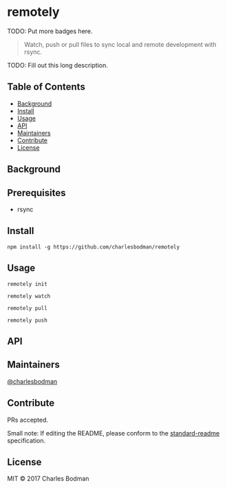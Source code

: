 # remotely

TODO: Put more badges here.

> Watch, push or pull files to sync local and remote development with rsync.

TODO: Fill out this long description.

## Table of Contents

- [Background](#background)
- [Install](#install)
- [Usage](#usage)
- [API](#api)
- [Maintainers](#maintainers)
- [Contribute](#contribute)
- [License](#license)

## Background

## Prerequisites
- rsync

## Install
```
npm install -g https://github.com/charlesbodman/remotely
```

## Usage
```
remotely init
```

```
remotely watch
```

```
remotely pull
```

```
remotely push
```

## API

## Maintainers

[@charlesbodman](https://github.com/@charlesbodman)

## Contribute

PRs accepted.

Small note: If editing the README, please conform to the [standard-readme](https://github.com/RichardLitt/standard-readme) specification.

## License

MIT © 2017 Charles Bodman
